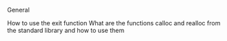 General

How to use the exit function
What are the functions calloc and realloc from the standard library and how to use them


